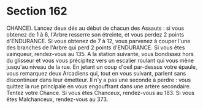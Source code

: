 # Section 162

CHANCE). Lancez deux dés au début de chacun des Assauts : si
vous obtenez de 1 à 6, l'Arbre resserre son étreinte, et vous
perdez 2 points d'ENDURANCE. Si vous obtenez de 7 à 12,
vous parvenez à couper l'une des branches de l'Arbre qui perd 2
points d'ENDURANCE. Si vous êtes vainqueur, rendez-vous au
135.
A la station suivante, vous bondissez hors du glisseur et vous
vous précipitez vers un escalier roulant qui vous mène jusqu'au
niveau de la rue. En jetant un coup d'oeil par-dessus votre
épaule, vous remarquez deux Arcadiens qui, tout en vous
suivant, parlent sans discontinuer dans leur émetteur. Il n'y a pas
une seconde à perdre : vous quittez la rue principale en vous
engouffrant dans une artère secondaire. Tentez votre Chance. Si
vous êtes Chanceux, rendez-vous au 183. Si vous êtes
Malchanceux, rendez-vous au 373.
